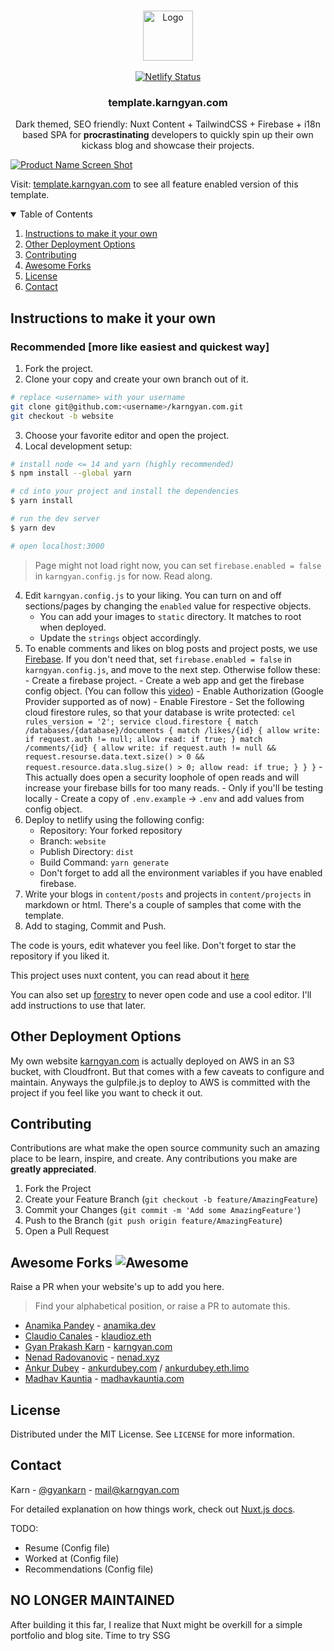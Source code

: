 <!-- PROJECT LOGO -->
<br />
<p align="center">
  <a href="https://template.karngyan.com">
    <img src="static/favicon.ico" alt="Logo" width="80" height="80">
  </a>
  <br/><br/>
  <a href="https://template.karngyan.com">
    <img src="https://api.netlify.com/api/v1/badges/88476203-8c04-4a61-9be3-cdc713690283/deploy-status" alt="Netlify Status">
  </a>

  <h3 align="center">template.karngyan.com</h3>

  <p align="center">
    Dark themed, SEO friendly: Nuxt Content + TailwindCSS + Firebase + i18n based SPA for <strong>procrastinating</strong> developers to quickly spin up their own kickass blog and showcase their projects.
  </p>
</p>

[![Product Name Screen Shot][product-screenshot]](https://template.karngyan.com)

Visit: [template.karngyan.com](https://template.karngyan.com) to see all feature enabled version of this template.

<!-- TABLE OF CONTENTS -->
<details open="open">
  <summary>Table of Contents</summary>
  <ol>
    <li><a href="#instructions-to-make-it-your-own">Instructions to make it your own</a></li>
    <li><a href="#other-deployment-options">Other Deployment Options</a></li>
    <li><a href="#contributing">Contributing</a></li>
    <li><a href="#awesome-forks-">Awesome Forks</a></li>
    <li><a href="#license">License</a></li>
    <li><a href="#contact">Contact</a></li>
  </ol>
</details>

<!-- USAGE EXAMPLES -->

## Instructions to make it your own

### Recommended [more like easiest and quickest way]

1. Fork the project.
2. Clone your copy and create your own branch out of it.

```bash
# replace <username> with your username
git clone git@github.com:<username>/karngyan.com.git
git checkout -b website
```

3. Choose your favorite editor and open the project.
4. Local development setup:

```bash
# install node <= 14 and yarn (highly recommended)
$ npm install --global yarn

# cd into your project and install the dependencies
$ yarn install

# run the dev server
$ yarn dev

# open localhost:3000
```

> Page might not load right now, you can set `firebase.enabled = false` in `karngyan.config.js` for now. Read along.

4. Edit `karngyan.config.js` to your liking. You can turn on and off sections/pages by changing the `enabled` value for respective objects.
   - You can add your images to `static` directory. It matches to root when deployed.
   - Update the `strings` object accordingly.
5. To enable comments and likes on blog posts and project posts, we use [Firebase](https://firebase.google.com/).
   If you don't need that, set `firebase.enabled = false` in `karngyan.config.js`, and move to the next step. Otherwise follow these: - Create a firebase project. - Create a web app and get the firebase config object. (You can follow this [video](https://www.youtube.com/watch?v=k1D0_wFlXgo)) - Enable Authorization (Google Provider supported as of now) - Enable Firestore - Set the following cloud firestore rules, so that your database is write protected:
   `cel rules_version = '2'; service cloud.firestore { match /databases/{database}/documents { match /likes/{id} { allow write: if request.auth != null; allow read: if true; } match /comments/{id} { allow write: if request.auth != null && request.resourse.data.text.size() > 0 && request.resource.data.slug.size() > 0; allow read: if true; } } }` - This actually does open a security loophole of open reads and will increase your firebase bills for too many reads. - Only if you'll be testing locally - Create a copy of `.env.example` -> `.env` and add values from config object.
6. Deploy to netlify using the following config:
   - Repository: Your forked repository
   - Branch: `website`
   - Publish Directory: `dist`
   - Build Command: `yarn generate`
   - Don't forget to add all the environment variables if you have enabled firebase.
7. Write your blogs in `content/posts` and projects in `content/projects` in markdown or html. There's a couple of samples that come with the template.
8. Add to staging, Commit and Push.

The code is yours, edit whatever you feel like. Don't forget to star the repository if you liked it.

This project uses nuxt content, you can read about it [here](https://content.nuxtjs.org/)

You can also set up [forestry](https://forestry.io) to never open code and use a cool editor. I'll add instructions to use that later.

## Other Deployment Options

My own website [karngyan.com](https://karngyan.com) is actually deployed on AWS in an S3 bucket, with Cloudfront. But that comes with a few caveats to configure and maintain.
Anyways the gulpfile.js to deploy to AWS is committed with the project if you feel like you want to check it out.

<!-- CONTRIBUTING -->

## Contributing

Contributions are what make the open source community such an amazing place to be learn, inspire, and create. Any contributions you make are **greatly appreciated**.

1. Fork the Project
2. Create your Feature Branch (`git checkout -b feature/AmazingFeature`)
3. Commit your Changes (`git commit -m 'Add some AmazingFeature'`)
4. Push to the Branch (`git push origin feature/AmazingFeature`)
5. Open a Pull Request

## Awesome Forks ![Awesome][awesome-badge]

Raise a PR when your website's up to add you here.

> Find your alphabetical position, or raise a PR to automate this.

- [Anamika Pandey](https://github.com/anamikapandey745) - [anamika.dev](https://anamika.dev)
- [Claudio Canales](https://github.com/klaudioz) - [klaudioz.eth](https://klaudioz.eth.link/)
- [Gyan Prakash Karn](https://github.com/gyankarn) - [karngyan.com](https://karngyan.com)
- [Nenad Radovanovic](https://github.com/nesaplay) - [nenad.xyz](https://nenad.xyz)
- [Ankur Dubey](https://github.com/ankurdubey521) - [ankurdubey.com](https://ankurdubey.com) / [ankurdubey.eth.limo](https://ankurdubey.eth.limo)
- [Madhav Kauntia](https://github.com/madhavkauntia) - [madhavkauntia.com](https://madhavkauntia.com)

<!-- LICENSE -->

## License

Distributed under the MIT License. See `LICENSE` for more information.

<!-- CONTACT -->

## Contact

Karn - [@gyankarn](https://twitter.com/gyankarn) - mail@karngyan.com

<!-- MARKDOWN LINKS & IMAGES -->
<!-- https://www.markdownguide.org/basic-syntax/#reference-style-links -->

[license-shield]: https://img.shields.io/github/license/othneildrew/Best-README-Template.svg?style=for-the-badge
[license-url]: https://github.com/karngyan/karngyan.com/blob/template/LICENSE
[linkedin-shield]: https://img.shields.io/badge/-LinkedIn-black.svg?style=for-the-badge&logo=linkedin&colorB=555
[linkedin-url]: https://linkedin.com/in/karngyan
[product-screenshot]: assets/template.karngyan.com.png
[awesome-badge]: https://cdn.rawgit.com/sindresorhus/awesome/d7305f38d29fed78fa85652e3a63e154dd8e8829/media/badge.svg

For detailed explanation on how things work, check out [Nuxt.js docs](https://nuxtjs.org).

TODO:

- Resume (Config file)
- Worked at (Config file)
- Recommendations (Config file)

## NO LONGER MAINTAINED

After building it this far, I realize that Nuxt might be overkill for a simple portfolio and blog site. Time to try SSG

